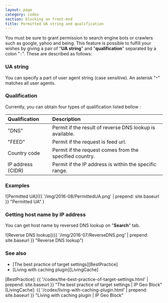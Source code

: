 ```yaml
---
layout: page
category: codex
section: blocking on front-end
title: Permitted UA string and qualification
---
```


You must be sure to grant permission to search engine bots or crawlers such as 
google, yahoo and being. This feature is possible to fulfill your wishes by 
giving a pair of "**UA string**" and "**qualification**" separated by a colon 
"`:`". These are described as follows:

### UA string ###

You can specify a part of user agent string (case sensitive). An asterisk "`*`"
matches all user agents.

### Qualification ###

Currently, you can obtain four types of qualification listed bellow :

| Qualification     | Description                                              |
|:------------------|:---------------------------------------------------------|
| "DNS"             | Permit if the result of reverse DNS lookup is available. |
| "FEED"            | Permit if the request is feed url.                       |
| Country code      | Permit if the request comes from the specified country.  |
| IP address (CIDR) | Permit if the IP address is within the specific range.   |

### Examples ###

![Permitted UA]({{ '/img/2016-08/PermittedUA.png' | prepend: site.baseurl }}
 "Permitted UA"
)

### Getting host name by IP address ###

You can get host name by reversed DNS lookup on "**Search**" tab.

![Reverse DNS lookup]({{ '/img/2016-07/ReverseDNS.png' | prepend: site.baseurl }}
 "Reverse DNS lookup")

### See also ###

- [The best practice of target settings][BestPractice]
- [Living with caching plugin][LivingCache]

[IP-Geo-Block]: https://wordpress.org/plugins/ip-geo-block/ "WordPress › IP Geo Block « WordPress Plugins"
[BestPractice]: {{ '/codex/the-best-practice-of-target-settings.html' | prepend: site.baseurl }} "The best practice of target settings | IP Geo Block"
[LivingCache]:  {{ '/codex/living-with-caching-plugin.html'           | prepend: site.baseurl }} "Living with caching plugin | IP Geo Block"
